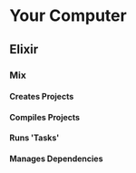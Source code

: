 # Your Computer

## Elixir

### Mix

#### Creates Projects

#### Compiles Projects

#### Runs 'Tasks'

#### Manages Dependencies
